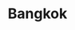 ---
"\uFEFFauthor_sort": Punyaratabandhu, Leela
authors: Leela Punyaratabandhu
comments: ''
cover: "/Users/Raman/Calibre Library/Leela Punyaratabandhu/Bangkok (211)/cover.jpg"
formats: mobi
id: '211'
identifiers: ''
isbn: ''
languages: ''
library_name: Calibre Library
pubdate: '0101-01-01T09:00:00+09:00'
publisher: ''
rating: ''
series: ''
series_index: '1.0'
size: '570604'
tags: ''
timestamp: '0101-01-01T09:00:00+09:00'
title: Bangkok
title_sort: Bangkok
uuid: 763d3ae3-3705-4095-a79a-34cb96fb5dab
"#format": MOBI
layout: book
link: false
---
